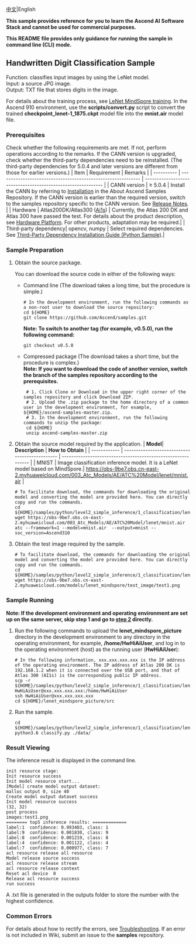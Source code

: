 [中文](README_CN.md)|English

**This sample provides reference for you to learn the Ascend AI Software Stack and cannot be used for commercial purposes.**

**This README file provides only guidance for running the sample in command line (CLI) mode.**

## Handwritten Digit Classification Sample

Function: classifies input images by using the LeNet model.  
Input: a source JPG image.   
Output: TXT file that stores digits in the image.  

For details about the training process, see [LeNet MindSpore training](https://gitee.com/mindspore/models/blob/master/official/cv/lenet/README.md).
 In the Ascend 910 environment, use the **scripts/convert.py** script to convert the trained **checkpoint_lenet-1_1875.ckpt** model file into the **mnist.air** model file.

### Prerequisites
Check whether the following requirements are met. If not, perform operations according to the remarks. If the CANN version is upgraded, check whether the third-party dependencies need to be reinstalled. (The third-party dependencies for 5.0.4 and later versions are different from those for earlier versions.)
| Item      | Requirement                                                        | Remarks                                                        |
| ---------- | ------------------------------------------------------------ | ------------------------------------------------------------ |
| CANN version  | ≥ 5.0.4                                                    | Install the CANN by referring to [Installation](https://github.com/Ascend/samples#%E5%AE%89%E8%A3%85) in the About Ascend Samples Repository. If the CANN version is earlier than the required version, switch to the samples repository specific to the CANN version. See [Release Notes](https://github.com/Ascend/samples/blob/master/README.md). |
| Hardware  | Atlas200DK/Atlas300 ([Ai1s](https://support.huaweicloud.com/productdesc-ecs/ecs_01_0047.html#ecs_01_0047__section78423209366)) | Currently, the Atlas 200 DK and Atlas 300 have passed the test. For details about the product description, see [Hardware Platform](https://ascend.huawei.com/en/#/hardware/product). For other products, adaptation may be required.|
| Third-party dependency| opencv, numpy                                                | Select required dependencies. See [Third-Party Dependency Installation Guide (Python Sample)](https://github.com/Ascend/samples/tree/master/python/environment).|

### Sample Preparation

1. Obtain the source package.

   You can download the source code in either of the following ways:  
    - Command line (The download takes a long time, but the procedure is simple.)
       ```    
       # In the development environment, run the following commands as a non-root user to download the source repository:   
       cd ${HOME}     
       git clone https://github.com/Ascend/samples.git
       ```
       **Note: To switch to another tag (for example, v0.5.0), run the following command:**
       ```
       git checkout v0.5.0
       ```
    - Compressed package (The download takes a short time, but the procedure is complex.)  
       **Note: If you want to download the code of another version, switch the branch of the samples repository according to the prerequisites.**  
       ``` 
        # 1. Click Clone or Download in the upper right corner of the samples repository and click Download ZIP.   
        # 2. Upload the .zip package to the home directory of a common user in the development environment, for example, ${HOME}/ascend-samples-master.zip.    
        # 3. In the development environment, run the following commands to unzip the package:    
        cd ${HOME}    
        unzip ascend-samples-master.zip
       ```

2. Obtain the source model required by the application.
    | **Model**| **Description**                                  | **How to Obtain**                                            |
    | ------------ | ---------------------------------------------- | ------------------------------------------------------------ |
    | MNIST | Image classification inference model. It is a LeNet model based on MindSpore.| https://obs-9be7.obs.cn-east-2.myhuaweicloud.com/003_Atc_Models/AE/ATC%20Model/lenet/mnist.air |
    ```
    # To facilitate download, the commands for downloading the original model and converting the model are provided here. You can directly copy and run the commands.
    cd ${HOME}/samples/python/level2_simple_inference/1_classification/lenet_mindspore_picture/model    
    wget https://obs-9be7.obs.cn-east-2.myhuaweicloud.com/003_Atc_Models/AE/ATC%20Model/lenet/mnist.air
    atc --framework=1 --model=mnist.air  --output=mnist --soc_version=Ascend310
    ```

3. Obtain the test image required by the sample.
    ```
    # To facilitate download, the commands for downloading the original model and converting the model are provided here. You can directly copy and run the commands.
    cd ${HOME}/samples/python/level2_simple_inference/1_classification/lenet_mindspore_picture/data    
    wget https://obs-9be7.obs.cn-east-2.myhuaweicloud.com/models/lenet_mindspore/test_image/test1.png
    ```

### Sample Running

**Note: If the development environment and operating environment are set up on the same server, skip step 1 and go to [step 2](#step_2) directly.**  

1. Run the following commands to upload the **lenet_mindspore_picture** directory in the development environment to any directory in the operating environment, for example, **/home/HwHiAiUser**, and log in to the operating environment (host) as the running user (**HwHiAiUser**):
    ```
    # In the following information, xxx.xxx.xxx.xxx is the IP address of the operating environment. The IP address of Atlas 200 DK is 192.168.1.2 when it is connected over the USB port, and that of Atlas 300 (AI1s) is the corresponding public IP address.
    scp -r ${HOME}/samples/python/level2_simple_inference/1_classification/lenet_mindspore_picture HwHiAiUser@xxx.xxx.xxx.xxx:/home/HwHiAiUser
    ssh HwHiAiUser@xxx.xxx.xxx.xxx
    cd ${HOME}/lenet_mindspore_picture/src    
    ```

2. Run the sample.
   ```
   cd ${HOME}/samples/python/level2_simple_inference/1_classification/lenet_mindspore_picture/src
   python3.6 classify.py ./data/
   ```

### Result Viewing

The inference result is displayed in the command line.
```
init resource stage:
Init resource success
Init model resource start...
[Model] create model output dataset:
malloc output 0, size 40
Create model output dataset success
Init model resource success
(32, 32)
post process
images:test1.png
======== top5 inference results: =============
label:1  confidence: 0.993403, class: 1
label:9  confidence: 0.001830, class: 9
label:8  confidence: 0.001219, class: 8
label:4  confidence: 0.001122, class: 4
label:7  confidence: 0.000977, class: 7
acl resource release all resource
Model release source success
acl resource release stream
acl resource release context
Reset acl device  0
Release acl resource success
run success
```
A .txt file is generated in the outputs folder to store the number with the highest confidence.

### Common Errors
For details about how to rectify the errors, see [Troubleshooting](https://github.com/Ascend/samples/wikis/%E5%B8%B8%E8%A7%81%E9%97%AE%E9%A2%98%E5%AE%9A%E4%BD%8D/%E4%BB%8B%E7%BB%8D). If an error is not included in Wiki, submit an issue to the **samples** repository.
